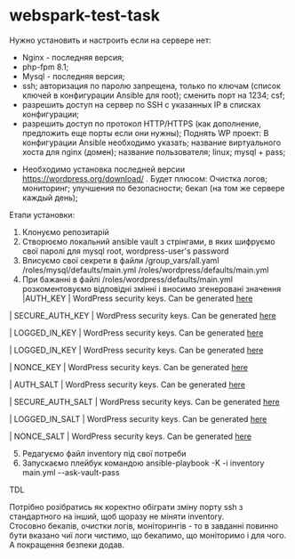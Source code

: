 # webspark-test-task
Нужно установить и настроить если на сервере нет:
 - Nginx - последняя версия;
 - php-fpm 8.1;
 - Mysql - последняя версия;
 - ssh;
авторизация по паролю запрещена, только по ключам (список ключей в конфигурации Ansible для root);
сменить порт на 1234;
csf;
 - разрешить доступ на сервер по SSH с указанных IP в списках конфигурации;
 - разрешить доступ по протокол HTTP/HTTPS (как дополнение, предложить еще порты если они нужны);
Поднять WP проект:
  В конфигурации Ansible необходимо указать;
  название виртуального хоста для nginx (домен);
  название пользователя;
linux;
  mysql + pass;
* Необходимо установка последней версии https://wordpress.org/download/ .
Будет плюсом:
  Очистка логов;
  мониторинг;
  улучшения по безопасности;
  бекап (на том же сервере каждый день);
  
  
Етапи установки:
1. Клонуємо репозитарій
2. Створюємо локальний ansible vault з стрінгами, в яких шифруємо свої паролі для mysql root, wordpress-user's password
3. Вписуємо свої секрети в файли /group_vars/all.yaml
                                 /roles/mysql/defaults/main.yml
                                 /roles/wordpress/defaults/main.yml
4. При бажанні в файлі /roles/wordpress/defaults/main.yml розкоментовуємо відповідні змінні і вносимо згенеровані значення
|AUTH_KEY | WordPress security keys. Can be generated [here](https://api.wordpress.org/secret-key/1.1/salt/)

| SECURE_AUTH_KEY | WordPress security keys. Can be generated [here](https://api.wordpress.org/secret-key/1.1/salt/)

| LOGGED_IN_KEY | WordPress security keys. Can be generated [here](https://api.wordpress.org/secret-key/1.1/salt/) 

| LOGGED_IN_KEY | WordPress security keys. Can be generated [here](https://api.wordpress.org/secret-key/1.1/salt/)

| NONCE_KEY | WordPress security keys. Can be generated [here](https://api.wordpress.org/secret-key/1.1/salt/)

| AUTH_SALT | WordPress security keys. Can be generated [here](https://api.wordpress.org/secret-key/1.1/salt/)

| SECURE_AUTH_SALT | WordPress security keys. Can be generated [here](https://api.wordpress.org/secret-key/1.1/salt/)

| LOGGED_IN_SALT | WordPress security keys. Can be generated [here](https://api.wordpress.org/secret-key/1.1/salt/)

| NONCE_SALT | WordPress security keys. Can be generated [here](https://api.wordpress.org/secret-key/1.1/salt/)

5. Редагуємо файл inventory під свої потреби
6. Запускаємо плейбук командою ansible-playbook -K -i inventory main.yml --ask-vault-pass

TDL

Потрібно розібратись як коректно обіграти зміну порту ssh з стандартного на інший, щоб щоразу не міняти inventory.  
Стосовно бекапів, очистки логів, моніторингів - то в завданні повинно бути вказано чиї логи чистимо, що бекапимо, що моніторимо і для чого. 
А покращення безпеки додав.
